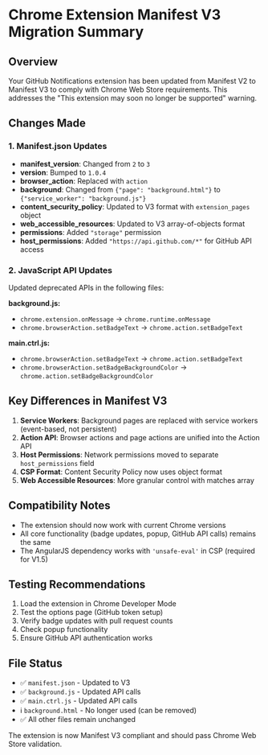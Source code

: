 # Chrome Extension Manifest V3 Migration Summary

## Overview
Your GitHub Notifications extension has been updated from Manifest V2 to Manifest V3 to comply with Chrome Web Store requirements. This addresses the "This extension may soon no longer be supported" warning.

## Changes Made

### 1. Manifest.json Updates
- **manifest_version**: Changed from `2` to `3`
- **version**: Bumped to `1.0.4`
- **browser_action**: Replaced with `action`
- **background**: Changed from `{"page": "background.html"}` to `{"service_worker": "background.js"}`
- **content_security_policy**: Updated to V3 format with `extension_pages` object
- **web_accessible_resources**: Updated to V3 array-of-objects format
- **permissions**: Added `"storage"` permission
- **host_permissions**: Added `"https://api.github.com/*"` for GitHub API access

### 2. JavaScript API Updates
Updated deprecated APIs in the following files:

**background.js:**
- `chrome.extension.onMessage` → `chrome.runtime.onMessage`
- `chrome.browserAction.setBadgeText` → `chrome.action.setBadgeText`

**main.ctrl.js:**
- `chrome.browserAction.setBadgeText` → `chrome.action.setBadgeText`
- `chrome.browserAction.setBadgeBackgroundColor` → `chrome.action.setBadgeBackgroundColor`

## Key Differences in Manifest V3

1. **Service Workers**: Background pages are replaced with service workers (event-based, not persistent)
2. **Action API**: Browser actions and page actions are unified into the Action API
3. **Host Permissions**: Network permissions moved to separate `host_permissions` field
4. **CSP Format**: Content Security Policy now uses object format
5. **Web Accessible Resources**: More granular control with matches array

## Compatibility Notes

- The extension should now work with current Chrome versions
- All core functionality (badge updates, popup, GitHub API calls) remains the same
- The AngularJS dependency works with `'unsafe-eval'` in CSP (required for V1.5)

## Testing Recommendations

1. Load the extension in Chrome Developer Mode
2. Test the options page (GitHub token setup)
3. Verify badge updates with pull request counts
4. Check popup functionality
5. Ensure GitHub API authentication works

## File Status

- ✅ `manifest.json` - Updated to V3
- ✅ `background.js` - Updated API calls
- ✅ `main.ctrl.js` - Updated API calls
- ℹ️ `background.html` - No longer used (can be removed)
- ✅ All other files remain unchanged

The extension is now Manifest V3 compliant and should pass Chrome Web Store validation.
